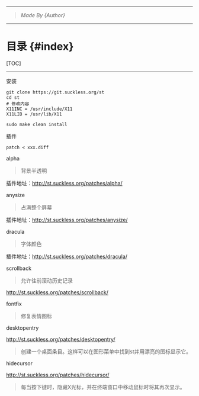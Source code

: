 ----------------------------------------------
> *Made By {Author}*
----------------------------------------------

# 目录 {#index}

[TOC]











--------------------------------------------

安装

```shell
git clone https://git.suckless.org/st
cd st
# 修改内容
X11INC = /usr/include/X11
X11LIB = /usr/lib/X11

sudo make clean install 
```





插件

```shell
patch < xxx.diff
```



alpha

> 背景半透明

插件地址：http://st.suckless.org/patches/alpha/



anysize

> 占满整个屏幕

插件地址：http://st.suckless.org/patches/anysize/





dracula

> 字体颜色

插件地址：http://st.suckless.org/patches/dracula/



scrollback

> 允许往前滚动历史记录

http://st.suckless.org/patches/scrollback/



fontfix

> 修复表情图标



desktopentry

http://st.suckless.org/patches/desktopentry/

> 创建一个桌面条目。这样可以在图形菜单中找到st并用漂亮的图标显示它。



hidecursor

http://st.suckless.org/patches/hidecursor/

> 每当按下键时，隐藏X光标，并在终端窗口中移动鼠标时将其再次显示。